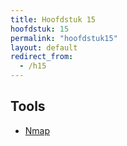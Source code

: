 ```yaml
---
title: Hoofdstuk 15
hoofdstuk: 15
permalink: "hoofdstuk15"
layout: default
redirect_from:
  - /h15
---
```

## Tools
* [Nmap](http://nmap.org/download.html)
